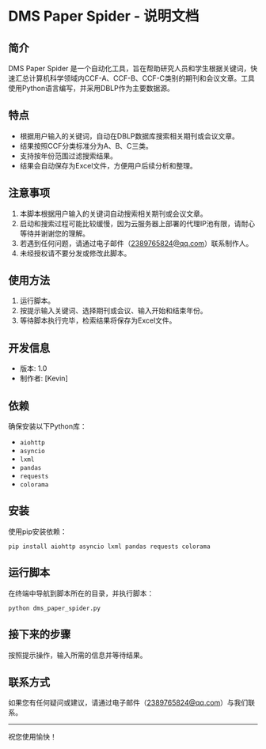 # DMS Paper Spider - 说明文档

## 简介

DMS Paper Spider 是一个自动化工具，旨在帮助研究人员和学生根据关键词，快速汇总计算机科学领域内CCF-A、CCF-B、CCF-C类别的期刊和会议文章。工具使用Python语言编写，并采用DBLP作为主要数据源。

## 特点

- 根据用户输入的关键词，自动在DBLP数据库搜索相关期刊或会议文章。
- 结果按照CCF分类标准分为A、B、C三类。
- 支持按年份范围过滤搜索结果。
- 结果会自动保存为Excel文件，方便用户后续分析和整理。

## 注意事项

1. 本脚本根据用户输入的关键词自动搜索相关期刊或会议文章。
2. 启动和搜索过程可能比较缓慢，因为云服务器上部署的代理IP池有限，请耐心等待并谢谢您的理解。
3. 若遇到任何问题，请通过电子邮件（2389765824@qq.com）联系制作人。
4. 未经授权请不要分发或修改此脚本。

## 使用方法

1. 运行脚本。
2. 按提示输入关键词、选择期刊或会议、输入开始和结束年份。
3. 等待脚本执行完毕，检索结果将保存为Excel文件。

## 开发信息

- 版本: 1.0
- 制作者: [Kevin]

## 依赖

确保安装以下Python库：

- `aiohttp`
- `asyncio`
- `lxml`
- `pandas`
- `requests`
- `colorama`

## 安装

使用pip安装依赖：

```shell
pip install aiohttp asyncio lxml pandas requests colorama
```

## 运行脚本

在终端中导航到脚本所在的目录，并执行脚本：

```shell
python dms_paper_spider.py
```

## 接下来的步骤

按照提示操作，输入所需的信息并等待结果。

## 联系方式

如果您有任何疑问或建议，请通过电子邮件（2389765824@qq.com）与我们联系。

---

祝您使用愉快！

